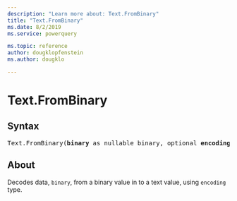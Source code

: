 ```yaml
---
description: "Learn more about: Text.FromBinary"
title: "Text.FromBinary"
ms.date: 8/2/2019
ms.service: powerquery

ms.topic: reference
author: dougklopfenstein
ms.author: dougklo

---
```

# Text.FromBinary

## Syntax

<pre>
Text.FromBinary(<b>binary</b> as nullable binary, optional <b>encoding</b> as nullable number) as nullable text
</pre>
  
## About  
Decodes data, `binary`, from a binary value in to a text value, using `encoding` type.

